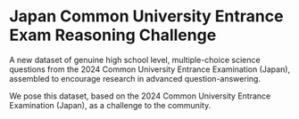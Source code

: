 # Japan Common University Entrance Exam Reasoning Challenge

A new dataset of genuine high school level, multiple-choice science questions from the 2024 Common University Entrance Examination (Japan), assembled to encourage research in advanced question-answering.

We pose this dataset, based on the 2024 Common University Entrance Examination (Japan), as a challenge to the community.
